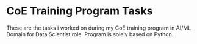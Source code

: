 # CoE Training Program Tasks
These are the tasks i worked on during my CoE training program in AI/ML Domain for Data Scientist role.
Program is solely based on Python.
